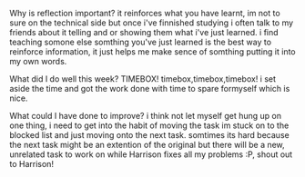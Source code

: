 Why is reflection important?
it reinforces what you have learnt, im not to sure on the technical side but
once i've finnished studying i often talk to my friends about it telling and or
showing them what i've just learned. i find teaching somone else somthing you've
just learned is the best way to reinforce information, it just helps me make
sence of somthing putting it into my own words.

What did I do well this week?
TIMEBOX! timebox,timebox,timebox! i set aside the time and got the work done
with time to spare formyself which is nice.

What could I have done to improve?
i think not let myself get hung up on one thing, i need to get into the habit of
moving the task im stuck on to the blocked list and just moving onto the next
task. somtimes its hard because the next task might be an extention of the
original but there will be a new, unrelated task to work on while Harrison fixes
all my problems :P, shout out to Harrison!
